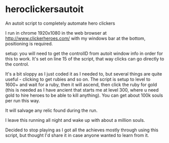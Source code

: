 # heroclickersautoit
An autoit script to completely automate hero clickers

I run in chrome 1920x1080 in the web browser at http://www.clickerheroes.com/ with my windows bar at the bottom, positioning
is required. 

setup: you will need to get the controlID from autoit window info in order for this to work. It's set on line 15 of the script, that way 
clicks can go directly to the control. 

It's a bit sloppy as I just coded it as I needed to, but several things are quite useful - clicking to get rubies and so on.
The script is setup to level to 1600+ and wait for a ruby, then it will ascend, then click the ruby for gold
(this is needed as I have ancient that starts me at level 300, where u need gold to hire heroes to be able to kill anything).
You can get about 100k souls per run this way. 

It will salvage any relic found during the run. 

I leave this running all night and wake up with about a million souls.

Decided to stop playing as I got all the achieves mostly through using this script, but thought I'd share it
in case anyone wanted to learn from it.
